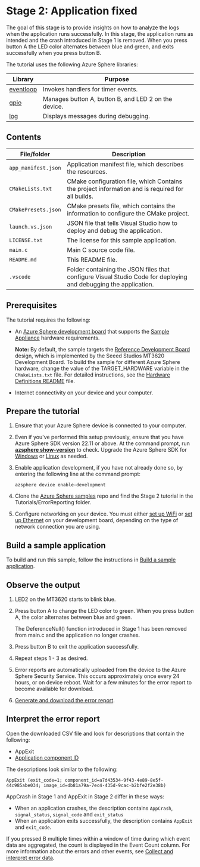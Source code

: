 # Stage 2: Application fixed

The goal of this stage is to provide insights on how to analyze the logs when the application runs successfully.
In this stage, the application runs as intended and the crash introduced in Stage 1 is removed.
When you press button A the LED color alternates between blue and green, and exits successfully when you press button B.

The tutorial uses the following Azure Sphere libraries:

| Library | Purpose |
|---------|---------|
| [eventloop](https://learn.microsoft.com/azure-sphere/reference/applibs-reference/applibs-eventloop/eventloop-overview) | Invokes handlers for timer events. |
| [gpio](https://learn.microsoft.com/azure-sphere/reference/applibs-reference/applibs-gpio/gpio-overview) | Manages button A, button B, and LED 2 on the device. |
| [log](https://learn.microsoft.com/azure-sphere/reference/applibs-reference/applibs-log/log-overview) | Displays messages during debugging. |

## Contents

| File/folder           | Description |
|-----------------------|-------------|
| `app_manifest.json`   | Application manifest file, which describes the resources. |
| `CMakeLists.txt`      | CMake configuration file, which Contains the project information and is required for all builds. |
| `CMakePresets.json`   | CMake presets file, which contains the information to configure the CMake project. |
| `launch.vs.json`      | JSON file that tells Visual Studio how to deploy and debug the application. |
| `LICENSE.txt`         | The license for this sample application. |
| `main.c`              | Main C source code file. |
| `README.md`           | This README file. |
| `.vscode`             | Folder containing the JSON files that configure Visual Studio Code for deploying and debugging the application. |

## Prerequisites

The tutorial requires the following:

- An [Azure Sphere development board](https://aka.ms/azurespheredevkits) that supports the [Sample Appliance](../../../HardwareDefinitions) hardware requirements.

   **Note:** By default, the sample targets the [Reference Development Board](https://learn.microsoft.com/azure-sphere/hardware/mt3620-reference-board-design) design, which is implemented by the Seeed Studios MT3620 Development Board. To build the sample for different Azure Sphere hardware, change the value of the TARGET_HARDWARE variable in the `CMakeLists.txt` file. For detailed instructions, see the [Hardware Definitions README](../../../HardwareDefinitions/README.md) file.

- Internet connectivity on your device and your computer.

## Prepare the tutorial

1. Ensure that your Azure Sphere device is connected to your computer.
1. Even if you've performed this setup previously, ensure that you have Azure Sphere SDK version 22.11 or above. At the command prompt, run [**azsphere show-version**](https://learn.microsoft.com/azure-sphere/reference/azsphere-show-version?tabs=cliv1) to check. Upgrade the Azure Sphere SDK for [Windows](https://learn.microsoft.com/azure-sphere/install/install-sdk) or [Linux](https://learn.microsoft.com/azure-sphere/install/install-sdk-linux) as needed.
1. Enable application development, if you have not already done so, by entering the following line at the command prompt:

   ```
   azsphere device enable-development
   ```

1. Clone the [Azure Sphere samples](https://github.com/Azure/azure-sphere-samples) repo and find the Stage 2 tutorial in the Tutorials/ErrorReporting folder.

1. Configure networking on your device. You must either [set up WiFi](https://learn.microsoft.com/azure-sphere/install/configure-wifi#set-up-wi-fi-on-your-azure-sphere-device) or [set up Ethernet](https://learn.microsoft.com/azure-sphere/network/connect-ethernet) on your development board, depending on the type of network connection you are using.

## Build a sample application

To build and run this sample, follow the instructions in [Build a sample application](../../../BUILD_INSTRUCTIONS.md).

## Observe the output

1. LED2 on the MT3620 starts to blink blue.

1. Press button A to change the LED color to green. When you press button A, the color alternates between blue and green.

   The DeferenceNull() function introduced in Stage 1 has been removed from main.c and the application no longer crashes.
1. Press button B to exit the application successfully.
1. Repeat steps 1 - 3 as desired.
1. Error reports are automatically uploaded from the device to the Azure Sphere Security Service. This occurs approximately once every 24 hours, or on device reboot. Wait for a few minutes for the error report to become available for download.
1. [Generate and download the error report](https://learn.microsoft.com/azure-sphere/deployment/interpret-error-data#generate-and-download-error-report).

## Interpret the error report

Open the downloaded CSV file and look for descriptions that contain the following:

* AppExit
* [Application component ID](https://learn.microsoft.com/azure-sphere/reference/azsphere-device#app-show-status)

The descriptions look similar to the following:

`AppExit (exit_code=1; component_id=a7d43534-9f43-4e89-8e5f-44c985abe034; image_id=db81a79a-7ec4-435d-9cac-b2bfe2f2e38b)`

AppCrash in Stage 1 and AppExit in Stage 2 differ in these ways:

* When an application crashes, the description contains `AppCrash`, `signal_status`, `signal_code` and `exit_status`
* When an application exits successfully, the description contains `AppExit` and `exit_code`.


If you pressed B multiple times within a window of time during which event data are aggregated, the count is displayed in the Event Count column. For more information about the errors and other events, see [Collect and interpret error data](https://learn.microsoft.com/azure-sphere/deployment/interpret-error-data).
